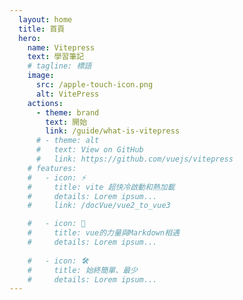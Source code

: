 ```yaml
---
  layout: home
  title: 首頁
  hero:
    name: Vitepress
    text: 學習筆記
    # tagline: 標語
    image:
      src: /apple-touch-icon.png
      alt: VitePress
    actions:
      - theme: brand
        text: 開始
        link: /guide/what-is-vitepress
      # - theme: alt
      #   text: View on GitHub
      #   link: https://github.com/vuejs/vitepress
    # features:
    #   - icon: ⚡️
    #     title: vite 超快冷啟動和熱加載
    #     details: Lorem ipsum...
    #     link: /docVue/vue2_to_vue3

    #   - icon: 🖖
    #     title: vue的力量與Markdown相遇
    #     details: Lorem ipsum...
        
    #   - icon: 🛠️
    #     title: 始終簡單、最少
    #     details: Lorem ipsum...
---
```

<style>
:root {
  --vp-home-hero-name-color: transparent;
  --vp-home-hero-name-background: -webkit-linear-gradient(120deg, #bd34fe, #41d1ff);
}
</style>